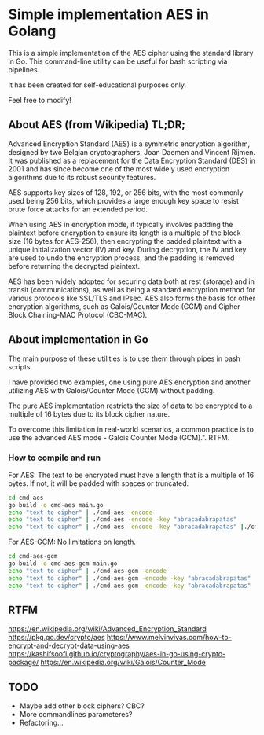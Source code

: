 # Simple implementation AES in Golang

This is a simple implementation of the AES cipher using the standard library in Go. This command-line utility can be useful for bash scripting via pipelines. 

It has been created for self-educational purposes only.

Feel free to modify!

## About AES (from Wikipedia) TL;DR;

Advanced Encryption Standard (AES) is a symmetric encryption algorithm, designed by two Belgian cryptographers, Joan Daemen and Vincent Rijmen. It was published as a replacement for the Data Encryption Standard (DES) in 2001 and has since become one of the most widely used encryption algorithms due to its robust security features.

AES supports key sizes of 128, 192, or 256 bits, with the most commonly used being 256 bits, which provides a large enough key space to resist brute force attacks for an extended period.

When using AES in encryption mode, it typically involves padding the plaintext before encryption to ensure its length is a multiple of the block size (16 bytes for AES-256), then encrypting the padded plaintext with a unique initialization vector (IV) and key. During decryption, the IV and key are used to undo the encryption process, and the padding is removed before returning the decrypted plaintext.

AES has been widely adopted for securing data both at rest (storage) and in transit (communications), as well as being a standard encryption method for various protocols like SSL/TLS and IPsec. AES also forms the basis for other encryption algorithms, such as Galois/Counter Mode (GCM) and Cipher Block Chaining-MAC Protocol (CBC-MAC).

## About implementation in Go

The main purpose of these utilities is to use them through pipes in bash scripts.

I have provided two examples, one using pure AES encryption and another utilizing AES with Galois/Counter Mode (GCM) without padding.

The pure AES implementation restricts the size of data to be encrypted to a multiple of 16 bytes due to its block cipher nature.

To overcome this limitation in real-world scenarios, a common practice is to use the advanced AES mode - Galois Counter Mode (GCM).". RTFM.

### How to compile and run

For AES: The text to be encrypted must have a length that is a multiple of 16 bytes. If not, it will be padded with spaces or truncated.

```bash
cd cmd-aes
go build -o cmd-aes main.go
echo "text to cipher" | ./cmd-aes -encode
echo "text to cipher" | ./cmd-aes -encode -key "abracadabrapatas"
echo "text to cipher" | ./cmd-aes -encode -key "abracadabrapatas" |./cmd-aes -decode -key "abracadabrapatas"
```

For AES-GCM: No limitations on length.

```bash
cd cmd-aes-gcm
go build -o cmd-aes-gcm main.go
echo "text to cipher" | ./cmd-aes-gcm -encode
echo "text to cipher" | ./cmd-aes-gcm -encode -key "abracadabrapatas"
echo "text to cipher" | ./cmd-aes-gcm -encode -key "abracadabrapatas" |./cmd-aes-gcm -decode -key "abracadabrapatas"
```



## RTFM
https://en.wikipedia.org/wiki/Advanced_Encryption_Standard
https://pkg.go.dev/crypto/aes
https://www.melvinvivas.com/how-to-encrypt-and-decrypt-data-using-aes
https://kashifsoofi.github.io/cryptography/aes-in-go-using-crypto-package/
https://en.wikipedia.org/wiki/Galois/Counter_Mode


## TODO

- Maybe add other block ciphers? CBC?
- More commandlines parameteres?
- Refactoring...
